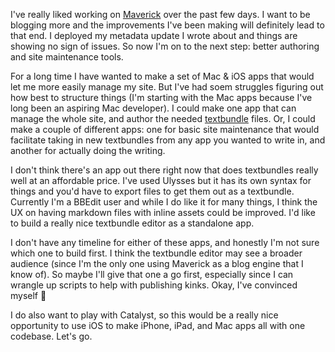 I've really liked working on [Maverick](https://github.com/jsorge/maverick) over the past few days. I want to be blogging more and the improvements I've been making will definitely lead to that end. I deployed my metadata update I wrote about and things are showing no sign of issues. So now I'm on to the next step: better authoring and site maintenance tools.

For a long time I have wanted to make a set of Mac & iOS apps that would let me more easily manage my site. But I've had soem struggles figuring out how best to structure things (I'm starting with the Mac apps because I've long been an aspiring Mac developer). I could make one app that can manage the whole site, and author the needed [textbundle](http://textbundle.org) files. Or, I could make a couple of different apps: one for basic site maintenance that would facilitate taking in new textbundles from any app you wanted to write in, and another for actually doing the writing.

I don't think there's an app out there right now that does textbundles really well at an affordable price. I've used Ulysses but it has its own syntax for things and you'd have to export files to get them out as a textbundle. Currently I'm a BBEdit user and while I do like it for many things, I think the UX on having markdown files with inline assets could be improved. I'd like to build a really nice textbundle editor as a standalone app.

I don't have any timeline for either of these apps, and honestly I'm not sure which one to build first. I think the textbundle editor may see a broader audience (since I'm the only one using Maverick as a blog engine that I know of). So maybe I'll give that one a go first, especially since I can wrangle up scripts to help with publishing kinks. Okay, I've convinced myself 🙂

I do also want to play with Catalyst, so this would be a really nice opportunity to use iOS to make iPhone, iPad, and Mac apps all with one codebase. Let's go.
